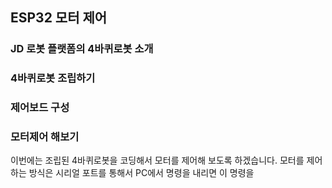 ## ESP32 모터 제어 

### JD 로봇 플랫폼의 4바퀴로봇 소개 

### 4바퀴로봇 조립하기 

### 제어보드 구성 

### 모터제어 해보기 
이번에는 조립된 4바퀴로봇을 코딩해서 모터를 제어해 보도록 하겠습니다. 모터를 제어하는 방식은 시리얼 포트를 통해서 PC에서 명령을 내리면 이 명령을 
